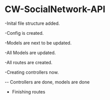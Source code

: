 # CW-SocialNetwork-API

-Inital file structure added.

-Config is created.

-Models are next to be updated.

-All Models are updated.

-All routes are created.

-Creating controllers now.

-- Controllers are done, models are done

- Finishing routes